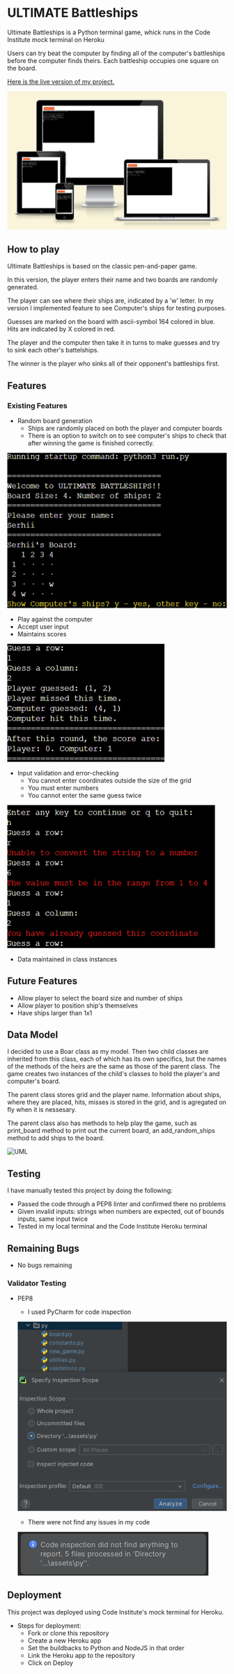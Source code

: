 # ULTIMATE Battleships

Ultimate Battleships is a Python terminal game, whick runs in the Code Institute mock terminal on Heroku

Users can try beat the computer by finding all of the computer's battleships before the computer finds theirs. Each battleship occupies one square on the board.

[Here is the live version of my project.](https://pp3-battle-ship-ca770c61df83.herokuapp.com)

![Mockup](assets/images/mockups.png)

## How to play

Ultimate Battleships is based on the classic pen-and-paper game.

In this version, the player enters their name and two boards are randomly generated.

The player can see where their ships are, indicated by a 'w' letter. In my version I implemented feature to see Computer's ships for testing purposes.

Guesses are marked on the board with ascii-symbol 164 colored in blue. Hits are indicated by X colored in red.

The player and the computer then take it in turns to make guesses and try to sink each other's battelships.

The winner is the player who sinks all of their opponent's battleships first.

## Features

### Existing Features

- Random board generation
  - Ships are randomly placed on both the player and computer boards
  - There is an option to switch on to see computer's ships to check that after winning the game is finished correctly.

![Show ships](assets/images/show-ships.png)

- Play against the computer
- Accept user input
- Maintains scores

![Scores](assets/images/scores.png)

- Input validation and error-checking
  - You cannot enter coordinates outside the size of the grid
  - You must enter numbers
  - You cannot enter the same guess twice

![Validations](assets/images/validations.png)

- Data maintained in class instances

## Future Features

- Allow player to select the board size and number of ships
- Allow player to position ship's themselves
- Have ships larger than 1x1

## Data Model

I decided to use a Boar class as my model. Then two child classes are inherited from this class, each of which has its own specifics, but the names of the methods of the heirs are the same as those of the parent class. The game creates two instances of the child's classes to hold the player's and computer's board.

The parent class stores grid and the player name. Information about ships, where they are plaсed, hits, misses is stored in the grid, and is agregated on fly when it is nessesary.

The parent class also has methods to help play the game, such as print_board method to print out the current board, an add_random_ships method to add ships to the board.

![UML](assets/images/UML.png)

## Testing

I have manually tested this project by doing the following:

- Passed the code through a PEP8 linter and confirmed there no problems
- Given invalid inputs: strings when numbers are expected, out of bounds inputs, same input twice
- Tested in my local terminal and the Code Institute Heroku terminal

## Remaining Bugs

- No bugs remaining

### Validator Testing

- PEP8
  - I used PyCharm for code inspection
  

  ![Start inspection](assets/images/start-inspection.png)
  - There were not find any issues in my code
  
  ![Inspection result](assets/images/result-inspection.png)

## Deployment

This project was deployed using Code Institute's mock terminal for Heroku.

- Steps for deployment:
  - Fork or clone this repository
  - Create a new Heroku app
  - Set the buildbacks to Python and NodeJS in that order
  - Link the Heroku app to the repository
  - Click on Deploy
